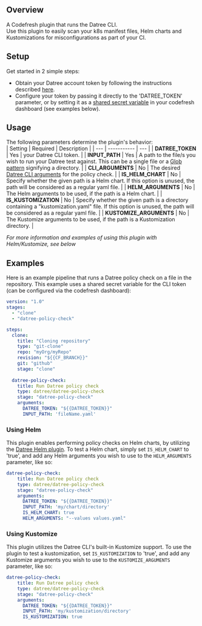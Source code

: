 ## Overview
A Codefresh plugin that runs the Datree CLI.  
Use this plugin to easily scan your k8s manifest files, Helm charts and Kustomizations for misconfigurations as part of your CI.

## Setup
Get started in 2 simple steps:  

* Obtain your Datree account token by following the instructions described [here](https://hub.datree.io/account-token).
* Configure your token by passing it directly to the 'DATREE_TOKEN' parameter, or by setting it as a [shared secret variable](https://codefresh.io/docs/docs/configure-ci-cd-pipeline/shared-configuration/) in your codefresh dashboard (see examples below).

## Usage

The following parameters determine the plugin's behavior:  
| Setting | Required | Description |
| --- | ----------- | --- |
| **DATREE_TOKEN** | Yes | your Datree CLI token. |
| **INPUT_PATH** | Yes | A path to the file/s you wish to run your Datree test against. This can be a single file or a [Glob pattern](https://www.digitalocean.com/community/tools/glob) signifying a directory. |
| **CLI_ARGUMENTS** | No | The desired [Datree CLI arguments](https://hub.datree.io/cli-arguments) for the policy check. |
| **IS_HELM_CHART** | No | Specify whether the given path is a Helm chart. If this option is unused, the path will be considered as a regular yaml file. |
| **HELM_ARGUMENTS** | No | The Helm arguments to be used, if the path is a Helm chart. |
| **IS_KUSTOMIZATION** | No | Specify whether the given path is a directory containing a "kustomization.yaml" file. If this option is unused, the path will be considered as a regular yaml file. |
| **KUSTOMIZE_ARGUMENTS** | No | The Kustomize arguments to be used, if the path is a Kustomization directory. |  

*For more information and examples of using this plugin with Helm/Kustomize, see below*

## Examples
Here is an example pipeline that runs a Datree policy check on a file in the repository. This example uses a shared secret variable for the CLI token (can be configured via the codefresh dashboard):
```yaml
version: "1.0"
stages:
  - "clone"
  - "datree-policy-check"

steps:
  clone:
    title: "Cloning repository"
    type: "git-clone"
    repo: "myOrg/myRepo"
    revision: "${{CF_BRANCH}}"
    git: "github"
    stage: "clone"
    
  datree-policy-check:
    title: Run Datree policy check
    type: datree/datree-policy-check
    stage: "datree-policy-check"
    arguments:
      DATREE_TOKEN: "${{DATREE_TOKEN}}"
      INPUT_PATH: 'fileName.yaml'
```

### Using Helm
This plugin enables performing policy checks on Helm charts, by utilizing the [Datree Helm plugin](https://github.com/datreeio/helm-datree).
To test a Helm chart, simply set `IS_HELM_CHART` to 'true', and add any Helm arguments you wish to use to the `HELM_ARGUMENTS` parameter, like so:
```yaml
datree-policy-check:
    title: Run Datree policy check
    type: datree/datree-policy-check
    stage: "datree-policy-check"
    arguments:
      DATREE_TOKEN: "${{DATREE_TOKEN}}"
      INPUT_PATH: 'my/chart/directory'
      IS_HELM_CHART: true
      HELM_ARGUMENTS: "--values values.yaml"
```

### Using Kustomize
This plugin utilizes the Datree CLI's built-in Kustomize support. To use the plugin to test a kustomization, set `IS_KUSTOMIZATION` to 'true', and add any Kustomize arguments you wish to use to the `KUSTOMIZE_ARGUMENTS` parameter, like so:
```yaml
datree-policy-check:
    title: Run Datree policy check
    type: datree/datree-policy-check
    stage: "datree-policy-check"
    arguments:
      DATREE_TOKEN: "${{DATREE_TOKEN}}"
      INPUT_PATH: 'my/kustomization/directory'
      IS_KUSTOMIZATION: true
```
